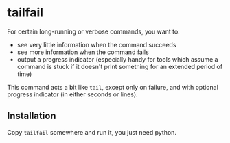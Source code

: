 # tailfail

For certain long-running or verbose commands, you want to:

 - see very little information when the command succeeds
 - see more information when the command fails
 - output a progress indicator (especially handy for tools which
   assume a command is stuck if it doesn't print something
   for an extended period of time)


This command acts a bit like `tail`, except only on failure, and with
optional progress indicator (in either seconds or lines).

## Installation

Copy `tailfail` somewhere and run it, you just need python.
